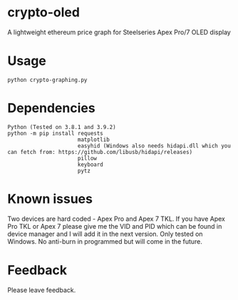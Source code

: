 # crypto-oled
A lightweight ethereum price graph for Steelseries Apex Pro/7 OLED display

# Usage
```
python crypto-graphing.py
```

# Dependencies
```
Python (Tested on 3.8.1 and 3.9.2)
python -m pip install requests
                      matplotlib
                      easyhid (Windows also needs hidapi.dll which you can fetch from: https://github.com/libusb/hidapi/releases)
                      pillow
                      keyboard
                      pytz
```

# Known issues
Two devices are hard coded - Apex Pro and Apex 7 TKL.
If you have Apex Pro TKL or Apex 7 please give me the VID and PID which can be found in device manager and I will add it in the next version.
Only tested on Windows. No anti-burn in programmed but will come in the future.

# Feedback
Please leave feedback.

